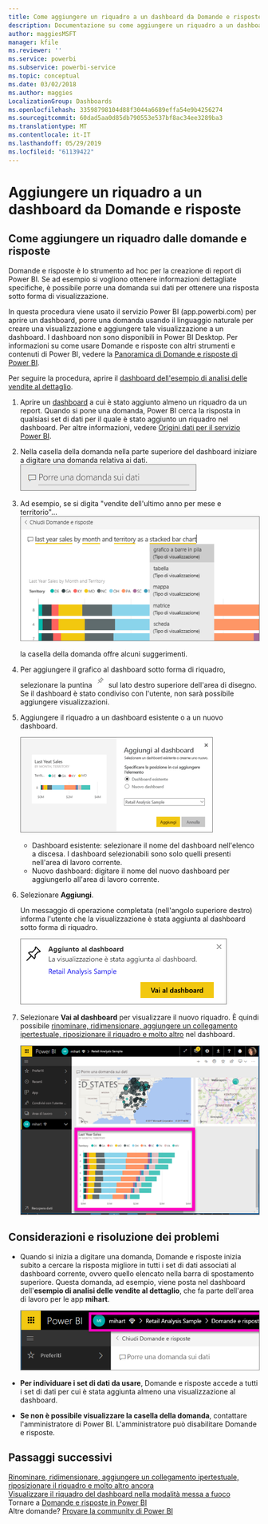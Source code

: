 ```yaml
---
title: Come aggiungere un riquadro a un dashboard da Domande e risposte
description: Documentazione su come aggiungere un riquadro a un dashboard di Power BI nella casella della domanda di Domande e risposte
author: maggiesMSFT
manager: kfile
ms.reviewer: ''
ms.service: powerbi
ms.subservice: powerbi-service
ms.topic: conceptual
ms.date: 03/02/2018
ms.author: maggies
LocalizationGroup: Dashboards
ms.openlocfilehash: 33598798104d88f3044a6689effa54e9b4256274
ms.sourcegitcommit: 60dad5aa0d85db790553e537bf8ac34ee3289ba3
ms.translationtype: MT
ms.contentlocale: it-IT
ms.lasthandoff: 05/29/2019
ms.locfileid: "61139422"
---
```

# <a name="pin-a-tile-to-a-dashboard-from-qa"></a>Aggiungere un riquadro a un dashboard da Domande e risposte
## <a name="how-to-pin-a-tile-from-qa"></a>Come aggiungere un riquadro dalle domande e risposte
Domande e risposte è lo strumento ad hoc per la creazione di report di Power BI. Se ad esempio si vogliono ottenere informazioni dettagliate specifiche, è possibile porre una domanda sui dati per ottenere una risposta sotto forma di visualizzazione.

In questa procedura viene usato il servizio Power BI (app.powerbi.com) per aprire un dashboard, porre una domanda usando il linguaggio naturale per creare una visualizzazione e aggiungere tale visualizzazione a un dashboard. I dashboard non sono disponibili in Power BI Desktop. Per informazioni su come usare Domande e risposte con altri strumenti e contenuti di Power BI, vedere la [Panoramica di Domande e risposte di Power BI](consumer/end-user-q-and-a.md). 

Per seguire la procedura, aprire il [dashboard dell'esempio di analisi delle vendite al dettaglio](sample-retail-analysis.md).


1. Aprire un [dashboard](consumer/end-user-dashboards.md) a cui è stato aggiunto almeno un riquadro da un report. Quando si pone una domanda, Power BI cerca la risposta in qualsiasi set di dati per il quale è stato aggiunto un riquadro nel dashboard.  Per altre informazioni, vedere [Origini dati per il servizio Power BI](service-get-data.md).
2. Nella casella della domanda nella parte superiore del dashboard iniziare a digitare una domanda relativa ai dati.  
   ![Casella delle domande di Domande e risposte](media/service-dashboard-pin-tile-from-q-and-a/power-bi-question-box.png)
3. Ad esempio, se si digita "vendite dell'ultimo anno per mese e territorio"...  
   ![Digitare una domanda](media/service-dashboard-pin-tile-from-q-and-a/power-bi-type-q-and-a.png)

   la casella della domanda offre alcuni suggerimenti.
4. Per aggiungere il grafico al dashboard sotto forma di riquadro, selezionare la puntina ![](media/service-dashboard-pin-tile-from-q-and-a/pbi_pintile.png) sul lato destro superiore dell'area di disegno. Se il dashboard è stato condiviso con l'utente, non sarà possibile aggiungere visualizzazioni.

5. Aggiungere il riquadro a un dashboard esistente o a un nuovo dashboard.

   ![Finestra di dialogo Aggiungi al dashboard](media/service-dashboard-pin-tile-from-q-and-a/power-bi-pin-to-dashboard.png)

   * Dashboard esistente: selezionare il nome del dashboard nell'elenco a discesa. I dashboard selezionabili sono solo quelli presenti nell'area di lavoro corrente.
   * Nuovo dashboard: digitare il nome del nuovo dashboard per aggiungerlo all'area di lavoro corrente.

6. Selezionare **Aggiungi**.

   Un messaggio di operazione completata (nell'angolo superiore destro) informa l'utente che la visualizzazione è stata aggiunta al dashboard sotto forma di riquadro.  

   ![Aggiunta al dashboard](media/service-dashboard-pin-tile-from-q-and-a/power-bi-pin.png)
7. Selezionare **Vai al dashboard** per visualizzare il nuovo riquadro. È quindi possibile [rinominare, ridimensionare, aggiungere un collegamento ipertestuale, riposizionare il riquadro e molto altro](service-dashboard-edit-tile.md) nel dashboard.

   ![dashboard con riquadri](media/service-dashboard-pin-tile-from-q-and-a/power-bi-pinned.png)

## <a name="considerations-and-troubleshooting"></a>Considerazioni e risoluzione dei problemi
* Quando si inizia a digitare una domanda, Domande e risposte inizia subito a cercare la risposta migliore in tutti i set di dati associati al dashboard corrente,  ovvero quello elencato nella barra di spostamento superiore. Questa domanda, ad esempio, viene posta nel dashboard dell'**esempio di analisi delle vendite al dettaglio**, che fa parte dell'area di lavoro per le app **mihart**.

  ![Percorsi di navigazione](media/service-dashboard-pin-tile-from-q-and-a/power-bi-navbar.png)
* **Per individuare i set di dati da usare**,  Domande e risposte accede a tutti i set di dati per cui è stata aggiunta almeno una visualizzazione al dashboard.

* **Se non è possibile visualizzare la casella della domanda**, contattare l'amministratore di Power BI. L'amministratore può disabilitare Domande e risposte.


## <a name="next-steps"></a>Passaggi successivi
[Rinominare, ridimensionare, aggiungere un collegamento ipertestuale, riposizionare il riquadro e molto altro ancora](service-dashboard-edit-tile.md)    
[Visualizzare il riquadro del dashboard nella modalità messa a fuoco](consumer/end-user-focus.md)     
Tornare a [Domande e risposte in Power BI](consumer/end-user-q-and-a.md)  
Altre domande? [Provare la community di Power BI](http://community.powerbi.com/)
